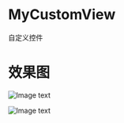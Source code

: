 # MyCustomView
自定义控件
# 效果图

![Image text](https://github.com/zhang721688/MyCustomView/blob/master/img/circle.png)

![Image text](https://github.com/zhang721688/MyCustomView/blob/master/img/commontitle.png)
